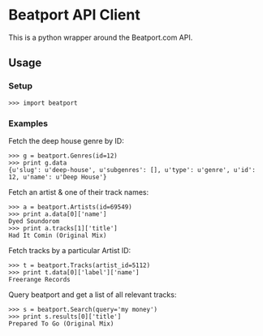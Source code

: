 # Beatport API Client

This is a python wrapper around the Beatport.com API.

## Usage

### Setup

    >>> import beatport

### Examples

Fetch the deep house genre by ID:

    >>> g = beatport.Genres(id=12)
    >>> print g.data
    {u'slug': u'deep-house', u'subgenres': [], u'type': u'genre', u'id': 12, u'name': u'Deep House'}

Fetch an artist & one of their track names:

    >>> a = beatport.Artists(id=69549)
    >>> print a.data[0]['name']
    Dyed Soundorom
    >>> print a.tracks[1]['title']
    Had It Comin (Original Mix)

Fetch tracks by a particular Artist ID:

    >>> t = beatport.Tracks(artist_id=5112)
    >>> print t.data[0]['label']['name']
    Freerange Records

Query beatport and get a list of all relevant tracks:

    >>> s = beatport.Search(query='my money')
    >>> print s.results[0]['title']
    Prepared To Go (Original Mix)
